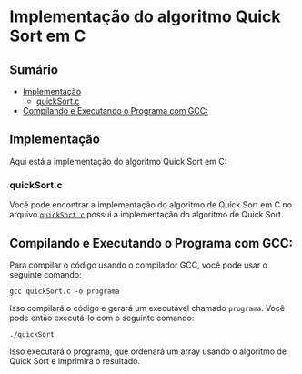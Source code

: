 # Implementação do algoritmo Quick Sort em C

## Sumário

- [Implementação](#implementação)
    - [quickSort.c](#merge-sortc)
- [Compilando e Executando o Programa com GCC:](#compilando-e-executando-o-programa-com-gcc)

## Implementação

Aqui está a implementação do algoritmo Quick Sort em C:

### quickSort.c

Você pode encontrar a implementação do algoritmo de Quick Sort em C no arquivo [`quickSort.c`](https://github.com/FabioHenriqueFarias/algorithms-And-Data-Dtructures/blob/main/Algorithms/Sorting/2_QuickSort/C/quickSort.c) possui a implementação do algoritmo de Quick Sort.
## Compilando e Executando o Programa com GCC:

Para compilar o código usando o compilador GCC, você pode usar o seguinte comando:

```
gcc quickSort.c -o programa
```

Isso compilará o código e gerará um executável chamado `programa`. Você pode então executá-lo com o seguinte comando:

```
./quickSort
```

Isso executará o programa, que ordenará um array usando o algoritmo de Quick Sort e imprimirá o resultado.